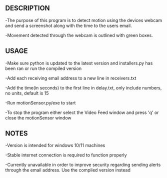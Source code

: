 DESCRIPTION	
-----------
-The purpose of this program is to detect motion using the devices webcam and send a screenshot along with the time to the users email.

-Movement detected through the webcam is outlined with green boxes.

USAGE
-----
-Make sure python is updated to the latest version and installers.py has been ran or run the compiled version

-Add each receiving email address to a new line in receivers.txt

-Add the time(in seconds) to the first line in delay.txt, only include numbers, no units, default is 15

-Run motionSensor.py/exe to start

-To stop the program either select the Video Feed window and press 'q' or close the motionSensor window

NOTES
-----
-Version is intended for windows 10/11 machines

-Stable internet connection is required to function properly

-Currently unavailable in order to improve security regarding sending alerts through the email address. Use the compiled version instead
